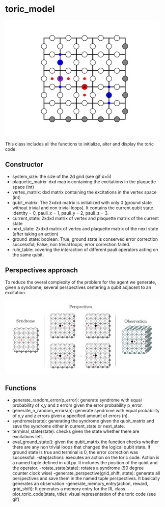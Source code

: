 # toric_model

![](visual/toric_code_gif.gif)

This class includes all the functions to initialize, alter and display the toric code.  

## Constructor 
- system_size: the size of the 2d grid (see gif d=5)
- plaquette_matrix: dxd matrix containing the excitations in the plaquette space (int)
- vertex_matrix: dxd matrix containing the excitations in the vertex space (int)
- qubit_matrix: The 2xdxd matrix is initialized with only 0 (ground state without trivial and non trivial loops). It contains the current qubit state. Identity = 0, pauli_x = 1, pauli_y = 2, pauli_z = 3.
- current_state: 2xdxd matrix of vertex and plaquette matrix of the current state
- next_state: 2xdxd matrix of vertex and plaquette matrix of the next state (after taking an action)
- ground_state: boolean: True, ground state is conserved error correction successful; False, non trivial loops, error correction failed.
- rule_table: covering the interaction of different pauli operators acting on the same qubit. 

## Perspectives approach
To reduce the overal complexity of the problem for the agent we generate, given a syndrome, several perspectives centering a qubit adjacent to an excitation.

![](visual/perspective.png)

## Functions
- generate_random_error(p_error): generate syndrome with equal probability of x,y and z errors given the error probability p_error.
- generate_n_random_errors(n):  generate syndrome with equal probability of x,y and z errors given a specified amount of errors (n).
- syndrome(state): generating the syndrome given the qubit_matrix and save the syndrome either in current_state or next_state.
- terminal_state(state): checks given the state whether there are excitations left. 
- eval_ground_state(): given the qubit_matrix the function checks whether there are any non trivial loops that changed the logical qubit state. If ground state is true and terminal is 0, the error correction was successful.
-step(action): executes an action on the toric code. Action is a named tuple defined in util.py. It includes the position of the qubit and the operator.
-rotate_state(state): rotates a syndrome (90 degree counter clock wise)
-generate_perspective(grid_shift, state): generate all perspectives and save them in the named tuple perspectives. It basically generates an observation
-generate_memory_entry(action, reward, grid_shift): It generates a memory entry for the RL class. 
-plot_toric_code(state, title): visual representation of the toric code (see gif)

